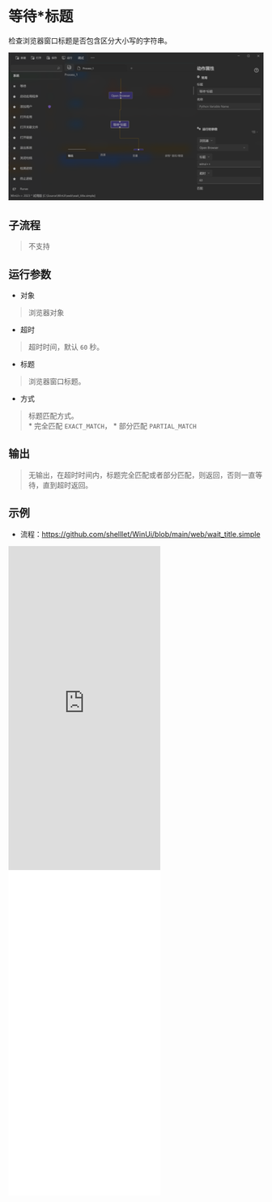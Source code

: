 # 等待*标题
检查浏览器窗口标题是否包含区分大小写的字符串。

![WebWaitTitle](./images/12.png ':size=90%')


## 子流程
> 不支持


## 运行参数
* 对象
>   浏览器对象
* 超时
>   超时时间，默认 `60` 秒。
* 标题
>   浏览器窗口标题。
* 方式
>   标题匹配方式。   
    * 完全匹配 `EXACT_MATCH`，
    * 部分匹配 `PARTIAL_MATCH`


## 输出

> 无输出，在超时时间内，标题完全匹配或者部分匹配，则返回，否则一直等待，直到超时返回。


## 示例

* 流程：https://github.com/shelllet/WinUi/blob/main/web/wait_title.simple

<iframe type="text/html" height="640px" src="https://www.youtube.com/embed/Q7OpUAKkdoo" frameborder="0"></iframe>

<iframe src="//player.bilibili.com/player.html?bvid=BV1dT421D7nE&page=1&autoplay=0" height='640px' scrolling="no" frameborder="no" framespacing="0" allowfullscreen="true"></iframe>